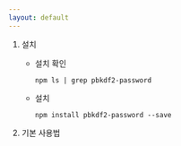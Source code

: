 ```yaml
---
layout: default 
---
```

1. 설치
    - 설치 확인
        ```
        npm ls | grep pbkdf2-password
        ```
    - 설치 
        ```
        npm install pbkdf2-password --save
        ```

2. 기본 사용법
